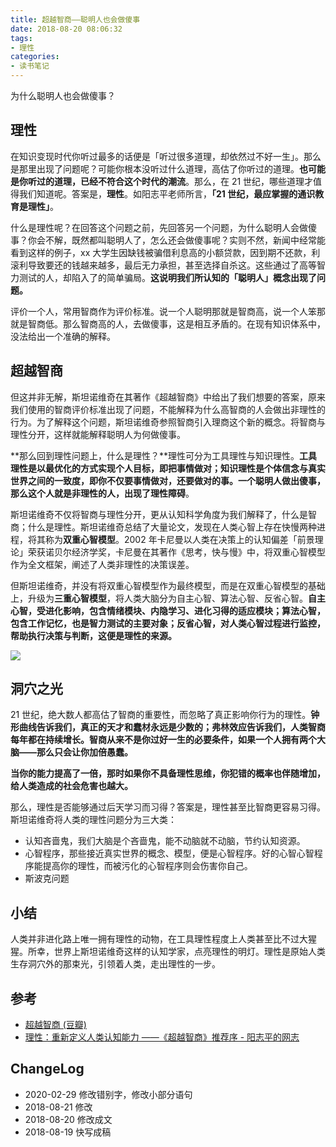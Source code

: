 ```yaml
---
title: 超越智商——聪明人也会做傻事
date: 2018-08-20 08:06:32
tags:
- 理性
categories:
- 读书笔记
---
```

为什么聪明人也会做傻事？
<!--more-->

## 理性

在知识变现时代你听过最多的话便是「听过很多道理，却依然过不好一生」。那么是那里出现了问题呢？可能你根本没听过什么道理，高估了你听过的道理。**也可能是你听过的道理，已经不符合这个时代的潮流**。那么，在 21 世纪，哪些道理才值得我们知道呢。答案是，**理性**。如阳志平老师所言，**「21 世纪，最应掌握的通识教育是理性」**。

什么是理性呢？在回答这个问题之前，先回答另一个问题，为什么聪明人会做傻事？你会不解，既然都叫聪明人了，怎么还会做傻事呢？实则不然，新闻中经常能看到这样的例子，xx 大学生因缺钱被骗借利息高的小额贷款，因到期不还款，利滚利导致要还的钱越来越多，最后无力承担，甚至选择自杀这。这些通过了高等智力测试的人，却陷入了的简单骗局。**这说明我们所认知的「聪明人」概念出现了问题。**

评价一个人，常用智商作为评价标准。说一个人聪明那就是智商高，说一个人笨那就是智商低。那么智商高的人，去做傻事，这是相互矛盾的。在现有知识体系中，没法给出一个准确的解释。

## 超越智商

但这并非无解，斯坦诺维奇在其著作《超越智商》中给出了我们想要的答案，原来我们使用的智商评价标准出现了问题，不能解释为什么高智商的人会做出非理性的行为。为了解释这个问题，斯坦诺维奇参照智商引入理商这个新的概念。将智商与理性分开，这样就能解释聪明人为何做傻事。

**那么回到理性问题上，什么是理性？**理性可分为工具理性与知识理性。**工具理性是以最优化的方式实现个人目标，即把事情做对；知识理性是个体信念与真实世界之间的一致度，即你不仅要事情做对，还要做对的事。**一个聪明人做出傻事，那么这个人就是非理性的人，出现了**理性障碍**。

斯坦诺维奇不仅将智商与理性分开，更从认知科学角度为我们解释了，什么是智商；什么是理性。斯坦诺维奇总结了大量论文，发现在人类心智上存在快慢两种进程，将其称为**双重心智模型**。2002 年卡尼曼以人类在决策上的认知偏差「前景理论」荣获诺贝尔经济学奖，卡尼曼在其著作《思考，快与慢》中，将双重心智模型作为全文框架，阐述了人类非理性的决策误差。

但斯坦诺维奇，并没有将双重心智模型作为最终模型，而是在双重心智模型的基础上，升级为**三重心智模型**，将人类大脑分为自主心智、算法心智、反省心智。**自主心智，受进化影响，包含情绪模块、内隐学习、进化习得的适应模块；算法心智，包含工作记忆，也是智力测试的主要对象；反省心智，对人类心智过程进行监控，帮助执行决策与判断，这便是理性的来源。**

![](https://blgo-1258469251.image.myqcloud.com/Reason.jpg)

## 洞穴之光

21 世纪，绝大数人都高估了智商的重要性，而忽略了真正影响你行为的理性。**钟形曲线告诉我们，真正的天才和蠢材永远是少数的；弗林效应告诉我们，人类智商每年都在持续增长。智商从来不是你过好一生的必要条件，如果一个人拥有两个大脑——那么只会让你加倍愚蠢。**

**当你的能力提高了一倍，那时如果你不具备理性思维，你犯错的概率也伴随增加，给人类造成的社会危害也越大。**

那么，理性是否能够通过后天学习而习得？答案是，理性甚至比智商更容易习得。斯坦诺维奇将人类的理性问题分为三大类：

- 认知吝啬鬼，我们大脑是个吝啬鬼，能不动脑就不动脑，节约认知资源。
- 心智程序，那些接近真实世界的概念、模型，便是心智程序。好的心智心智程序能提高你的理性，而被污化的心智程序则会伤害你自己。
- 斯波克问题

## 小结

人类并非进化路上唯一拥有理性的动物，在工具理性程度上人类甚至比不过大猩猩。所幸，世界上斯坦诺维奇这样的认知学家，点亮理性的明灯。理性是原始人类生存洞穴外的那束光，引领着人类，走出理性的一步。

## 参考

- [超越智商 (豆瓣)](https://book.douban.com/subject/26605978/)
- [理性：重新定义人类认知能力 ——《超越智商》推荐序 - 阳志平的网志](https://www.yangzhiping.com/psy/What-Intelligence-Tests-Miss.html)

## ChangeLog

- 2020-02-29 修改错别字，修改小部分语句
- 2018-08-21 修改
- 2018-08-20 修改成文
- 2018-08-19 快写成稿
